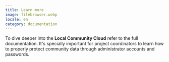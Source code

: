 ```yaml
---
title: Learn more
image: filebrowser.webp
locale: en
category: documentation
---
```


To dive deeper into the **Local Community Cloud** refer to the full documentation. It's specially important for project coordinators to learn how to properly protect community data through administrator accounts and passwords.

<app-button :color="true" localUrl=":8086/all/https://docs.earthdefenderstoolkit.com/" text="Read the guide"></app-button>
